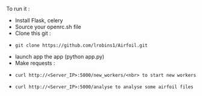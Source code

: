 To run it :
-   Install Flask, celery
-   Source your openrc.sh file
-   Clone this git : 
-     git clone https://github.com/lrobins1/Airfoil.git
-   launch app the app (python app.py)
-   Make requests :
-     curl http://<Server_IP>:5000/new_workers/<nbr> to start new workers
-     curl http://<Server_IP>:5000/analyse to analyse some airfoil files
